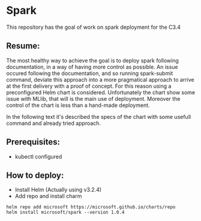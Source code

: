# Spark
This repository has the goal of work on spark deployment for the C3.4

## Resume:
The most healthy way to achieve the goal is to deploy spark following documentation, in a way of having more control as possible.
An issue occured following the documentation, and so running spark-submit command, deviate this approach into a more pragmatical approach to arrive at the first delivery with a proof of concept.
For this reason using a preconfigured Helm chart is considered. Unfortunately the chart show some issue with MLlib, that will is the main use of deployment. Moreover the control of the chart is less than a hand-made deployment.

In the following text it's described the specs of the chart with some usefull command and already tried approach.

## Prerequisites:
* kubectl configured

## How to deploy:
* Install Helm (Actually using v3.2.4)
* Add repo and install charm
```
helm repo add microsoft https://microsoft.github.io/charts/repo
helm install microsoft/spark --version 1.0.4
```
